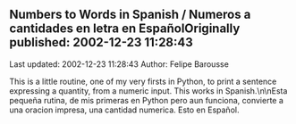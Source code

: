 ## Numbers to Words in Spanish / Numeros a cantidades en letra en EspañolOriginally published: 2002-12-23 11:28:43 
Last updated: 2002-12-23 11:28:43 
Author: Felipe Barousse 
 
This is a little routine, one of my very firsts in Python, to print a sentence expressing a quantity, from a numeric input. This works in Spanish.\n\nEsta pequeña rutina, de mis primeras en Python pero aun funciona, convierte a una oracion impresa, una cantidad numerica.  Esto en Español.